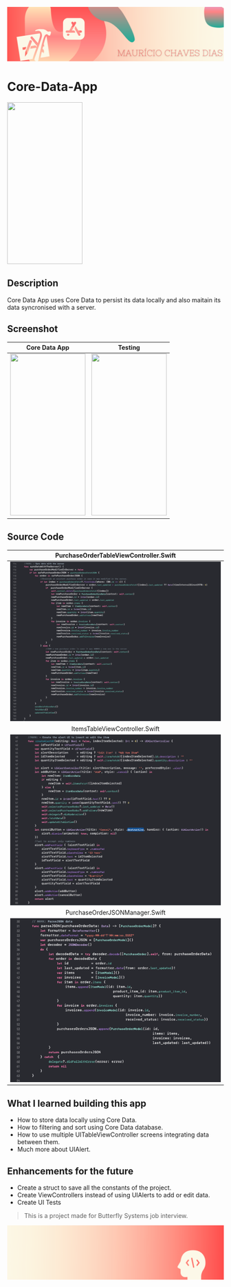 
![Begin Banner](Documentation/readme-begin-banner-mau.png)

# Core-Data-App

<img src= Documentation/Screenshot1.gif  height="375" width="175">

## Description

Core Data App uses Core Data to persist its data locally and also maitain its data syncronised with a server.

## Screenshot
|       Core Data App       |       Testing       |
|:---------------------:|:--------------------:|
|<img src= Documentation/ScreenshotLaunch.jpeg  height="375" width="175">|<img src= Documentation/Screenshot1.gif  height="375" width="175">|


## Source Code
|       PurchaseOrderTableViewController.Swift       |
|:---------------------:|
|<img src= Documentation/sourcecode1.png>|
|       ItemsTableViewController.Swift       |
|<img src= Documentation/sourcecode2.png>|
|       PurchaseOrderJSONManager.Swift       |
|<img src= Documentation/sourcecode3.png>|

## What I learned building this app

* How to store data locally using Core Data.
* How to filtering and sort using Core Data database.
* How to use multiple UITableViewController screens integrating data between them.
* Much more about UIAlert.


## Enhancements for the future
* Create a struct to save all the constants of the project.
* Create ViewControllers instead of using UIAlerts to add or edit data.
* Create UI Tests


>This is a project made for Butterfly Systems job interview. 

![End Banner](Documentation/readme-end-banner-mau.png)
